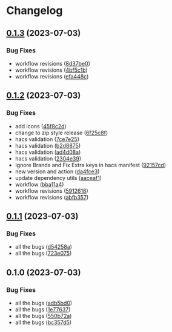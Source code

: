 # Changelog

## [0.1.3](https://github.com/Makr91/ha_easgen/compare/v0.1.2...v0.1.3) (2023-07-03)


### Bug Fixes

* workflow revisions ([8d37be0](https://github.com/Makr91/ha_easgen/commit/8d37be0ad4d5e118a5bbd358dcdc51e208647a6b))
* workflow revisions ([4bf5c1b](https://github.com/Makr91/ha_easgen/commit/4bf5c1b10c645687761937026887f9062a4ea672))
* workflow revisions ([efa448c](https://github.com/Makr91/ha_easgen/commit/efa448ca2a4c74cc4398737ee7d899e6e19a89eb))

## [0.1.2](https://github.com/Makr91/ha_easgen/compare/v0.1.1...v0.1.2) (2023-07-03)


### Bug Fixes

* add icons ([45f8c2d](https://github.com/Makr91/ha_easgen/commit/45f8c2dab7533ca3719e998ee266e4de389fae7a))
* change to zip style release ([6f25c8f](https://github.com/Makr91/ha_easgen/commit/6f25c8f48a3c459a922efdf031bb3687cc381a5b))
* hacs validation ([7ce7e25](https://github.com/Makr91/ha_easgen/commit/7ce7e2533971aa87a823937d741d4cabf65f487d))
* hacs validation ([b2d8875](https://github.com/Makr91/ha_easgen/commit/b2d887583b2f46080bfa64f353a72328da8cbd13))
* hacs validation ([ad4d08a](https://github.com/Makr91/ha_easgen/commit/ad4d08ae6d3bb7c1b7f89caaa1e94196fc77dda6))
* hacs validation ([2304e39](https://github.com/Makr91/ha_easgen/commit/2304e39a165207e0bb0eeaee3a92830aea4c8c70))
* Ignore Brands and Fix Extra keys in hacs manifest ([92157cd](https://github.com/Makr91/ha_easgen/commit/92157cdfc15e5556b4093802a7591dd1a68d3e7b))
* new version and action ([da4fce3](https://github.com/Makr91/ha_easgen/commit/da4fce328ac9674be6f1d49a198a4e762b5b8c21))
* update dependency utils ([aaceaf1](https://github.com/Makr91/ha_easgen/commit/aaceaf12594538c3dacd8609145b9b2f4fe61c32))
* workflow ([bba11a4](https://github.com/Makr91/ha_easgen/commit/bba11a4894bbe577126b9353aa150bdfc4a7d729))
* workflow revisions ([5912618](https://github.com/Makr91/ha_easgen/commit/5912618fa3c25ebf0606ea156ecde544fee8cc57))
* workflow revisions ([abfb357](https://github.com/Makr91/ha_easgen/commit/abfb35790552b53ebd1f6fefeba55d8fe575f895))

## [0.1.1](https://github.com/Makr91/ha_easgen/compare/v0.1.0...v0.1.1) (2023-07-03)


### Bug Fixes

* all the bugs ([d54258a](https://github.com/Makr91/ha_easgen/commit/d54258ad74b57efe51b7bd5e0cbec8fd4bee5499))
* all the bugs ([723e075](https://github.com/Makr91/ha_easgen/commit/723e075a2f1242f61d2c6484a28f13ce584f9669))

## 0.1.0 (2023-07-03)


### Bug Fixes

* all the bugs ([adb5bd0](https://github.com/Makr91/ha_easgen/commit/adb5bd02f68104d6ce1dcdbb7a0a441ed0ad9b9e))
* all the bugs ([1e77637](https://github.com/Makr91/ha_easgen/commit/1e77637a1692da6df9d2b9132d8deec63cdaf447))
* all the bugs ([550b72a](https://github.com/Makr91/ha_easgen/commit/550b72afc1fc617b6ffb49716af4b213a4e9db4e))
* all the bugs ([bc357d5](https://github.com/Makr91/ha_easgen/commit/bc357d5308f082fa61c2e8ab551a8c915270b795))
